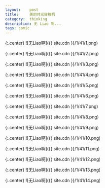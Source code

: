 ```yaml
---
layout:    post
title:     美的时光穿梭机
category:  thinking
description: 无 Liao 啊...
tags: comic
---
```

{:.center}
![无Liao啊]({{ site.cdn }}/1/41/1.png)

{:.center}
![无Liao啊]({{ site.cdn }}/1/41/2.png)

{:.center}
![无Liao啊]({{ site.cdn }}/1/41/3.png)

{:.center}
![无Liao啊]({{ site.cdn }}/1/41/4.png)

{:.center}
![无Liao啊]({{ site.cdn }}/1/41/5.png)

{:.center}
![无Liao啊]({{ site.cdn }}/1/41/6.png)

{:.center}
![无Liao啊]({{ site.cdn }}/1/41/7.png)

{:.center}
![无Liao啊]({{ site.cdn }}/1/41/8.png)

{:.center}
![无Liao啊]({{ site.cdn }}/1/41/9.png)

{:.center}
![无Liao啊]({{ site.cdn }}/1/41/10.png)

{:.center}
![无Liao啊]({{ site.cdn }}/1/41/11.png)

{:.center}
![无Liao啊]({{ site.cdn }}/1/41/12.png)

{:.center}
![无Liao啊]({{ site.cdn }}/1/41/13.png)

{:.center}
![无Liao啊]({{ site.cdn }}/1/41/14.png)